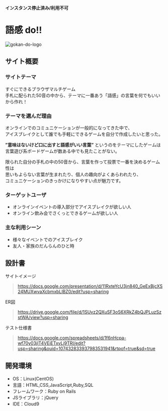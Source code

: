 **インスタンス停止済み/利用不可**

# 語感 do!!
![gokan-do-logo](https://github.com/yuki-nishimoto1109/gokan-do/assets/126940102/9d7c6e1a-94b0-4163-ac20-9f6c441c39c7)

## サイト概要
### サイトテーマ
すぐにできるブラウザマルチゲーム<br>
手札に配られた50音の中から、テーマに一番あう「語感」の言葉を何でもいいから作れ！

### テーマを選んだ理由
オンラインでのコミュニケーションが一般的になってきた中で、<br>
アイスブレイクとして誰でも手軽にできるゲームを自分で作成したいと思った。

<b>”意味はないけど口に出すと語感がいい言葉”</b> というのをテーマにしたゲームは<br>
言葉遊び系ボードゲームが数ある中でも見たことがない。<br>

限られた自分の手札の中の50音から、言葉を作って投票で一番を決めるゲーム性は<br>
思いもよらない言葉が生まれたり、個人の趣向がよくあらわれたり、<br>
コミュニケーションのきっかけになりやすい点が魅力です。

### ターゲットユーザ
- オンラインイベントの導入部分でアイスブレイクが欲しい人
- オンライン飲み会でさくっとできるゲームが欲しい人

### 主な利用シーン
- 様々なイベントでのアイスブレイク
- 友人・家族のだんらんのひと時

## 設計書
サイトイメージ
> https://docs.google.com/presentation/d/11RxteYcU3jn840_GeExBjcXS24MUXwvaXcbmxbLlBZ0/edit?usp=sharing

ER図
> https://drive.google.com/file/d/1SUvz2QXuSF3oS6XRkZ4bQJPLuzSzstWA/view?usp=sharing

テスト仕様書
> https://docs.google.com/spreadsheets/d/1f6nHcpa-wf70y03jIT4VEiETxvLj9TRI/edit?usp=sharing&ouid=107432833937983531941&rtpof=true&sd=true

## 開発環境
- OS：Linux(CentOS)
- 言語：HTML,CSS,JavaScript,Ruby,SQL
- フレームワーク：Ruby on Rails
- JSライブラリ：jQuery
- IDE：Cloud9
